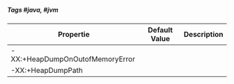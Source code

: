 ##### Tags #java, #jvm

| Propertie | Default Value | Description |
| --- | --- | --- |
| -XX:+HeapDumpOnOutofMemoryError |  |  |
| -XX:+HeapDumpPath |  |  |


